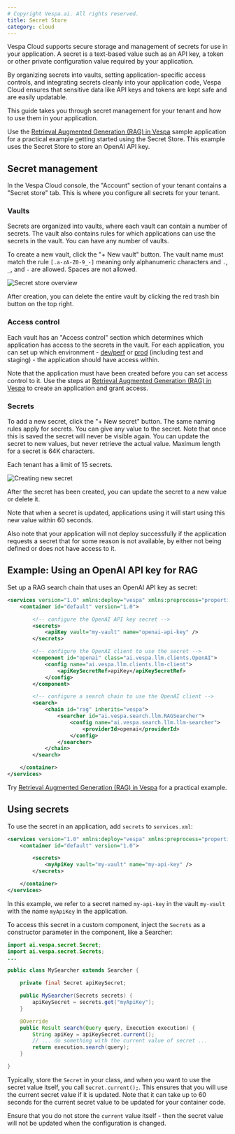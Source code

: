 ```yaml
---
# Copyright Vespa.ai. All rights reserved.
title: Secret Store
category: cloud
---
```


Vespa Cloud supports secure storage and management of secrets for use in your application.
A secret is a text-based value such as an API key, a token
or other private configuration value required by your application.

By organizing secrets into vaults, setting application-specific access controls,
and integrating secrets cleanly into your application code, Vespa Cloud ensures that sensitive data
like API keys and tokens are kept safe and are easily updatable.

This guide takes you through secret management for your tenant and how to use them in your application.

Use the [Retrieval Augmented Generation (RAG) in Vespa](https://github.com/vespa-engine/sample-apps/tree/master/retrieval-augmented-generation#deploying-to-the-vespa-cloud-using-gpu)
sample application for a practical example getting started using the Secret Store.
This example uses the Secret Store to store an OpenAI API key.



## Secret management
In the Vespa Cloud console, the "Account" section of your tenant contains a
"Secret store" tab. This is where you configure all secrets for your tenant. 


### Vaults
Secrets are organized into vaults, where each vault can contain a number of
secrets. The vault also contains rules for which applications can use the
secrets in the vault. You can have any number of vaults. 

To create a new vault, click the "+ New vault" button. The vault name must
match the rule `[.a-zA-Z0-9_-]` meaning only alphanumeric characters and `.`,
`_`, and `-` are allowed. Spaces are not allowed. 

<img alt="Secret store overview" src="/assets/img/secret-store.png" />

After creation, you can delete the entire vault by clicking the red trash bin
button on the top right.


### Access control
Each vault has an "Access control" section which determines which application
has access to the secrets in the vault. For each application, you can set up
which environment - [dev/perf](https://cloud.vespa.ai/en/reference/environments#dev)
or [prod](https://cloud.vespa.ai/en/reference/environments#prod) (including test and staging) - the
application should have access within. 

Note that the application must have been created before you can set access
control to it.
Use the steps at [Retrieval Augmented Generation (RAG) in Vespa](https://github.com/vespa-engine/sample-apps/tree/master/retrieval-augmented-generation#deploying-to-the-vespa-cloud-using-gpu)
to create an application and grant access.


### Secrets
To add a new secret, click the "+ New secret" button. The same naming rules
apply for secrets. You can give any value to the secret. Note that once this is
saved the secret will never be visible again. You can update the secret to new
values, but never retrieve the actual value. Maximum length for a secret is 64K
characters.

Each tenant has a limit of 15 secrets.

<img alt="Creating new secret" src="/assets/img/secret-store-secret.png" />

After the secret has been created, you can update the secret to a new value or
delete it. 

Note that when a secret is updated, applications using it will start using this
new value within 60 seconds.

Also note that your application will not deploy successfully if the application
requests a secret that for some reason is not available, by either not being
defined or does not have access to it.



## Example: Using an OpenAI API key for RAG
Set up a RAG search chain that uses an OpenAI API key as secret:

```xml
<services version="1.0" xmlns:deploy="vespa" xmlns:preprocess="properties">
    <container id="default" version="1.0">

        <!-- configure the OpenAI API key secret -->
        <secrets>
            <apiKey vault="my-vault" name="openai-api-key" />
        </secrets>

        <!-- configure the OpenAI client to use the secret -->
        <component id="openai" class="ai.vespa.llm.clients.OpenAI">
            <config name="ai.vespa.llm.clients.llm-client">
                <apiKeySecretRef>apiKey</apiKeySecretRef>
            </config>
        </component>

        <!-- configure a search chain to use the OpenAI client -->
        <search>
            <chain id="rag" inherits="vespa">
                <searcher id="ai.vespa.search.llm.RAGSearcher">
                    <config name="ai.vespa.search.llm.llm-searcher">
                        <providerId>openai</providerId>
                    </config>
                </searcher>
            </chain>
        </search>

    </container>
</services>
```
Try [Retrieval Augmented Generation (RAG) in Vespa](https://github.com/vespa-engine/sample-apps/tree/master/retrieval-augmented-generation#deploying-to-the-vespa-cloud-using-gpu)
for a practical example.



## Using secrets
To use the secret in an application, add `secrets` to `services.xml`:

```xml
<services version="1.0" xmlns:deploy="vespa" xmlns:preprocess="properties">
    <container id="default" version="1.0">

        <secrets>
            <myApiKey vault="my-vault" name="my-api-key" />
        </secrets>

    </container>
</services>
```

In this example, we refer to a secret named `my-api-key` in the vault
`my-vault` with the name `myApiKey` in the application.

To access this secret in a custom component, inject the `Secrets` as a
constructor parameter in the component, like a Searcher:

```java
import ai.vespa.secret.Secret;
import ai.vespa.secret.Secrets;
...

public class MySearcher extends Searcher {

    private final Secret apiKeySecret;

    public MySearcher(Secrets secrets) {
        apiKeySecret = secrets.get("myApiKey");
    }

    @Override
    public Result search(Query query, Execution execution) {
        String apiKey = apiKeySecret.current();
        // ... do something with the current value of secret ...
        return execution.search(query);
    }

}
```

Typically, store the `Secret` in your class, and when you want to use the
secret value itself, you call `Secret.current();`. This ensures that you will
use the current secret value if it is updated. Note that it can take up to 60
seconds for the current secret value to be updated for your container code. 

Ensure that you do not store the `current` value itself -
then the secret value will not be updated when the configuration is changed.
